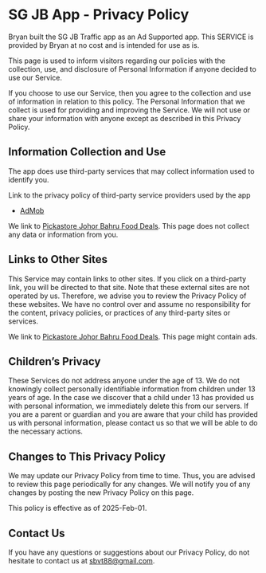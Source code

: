 # SG JB App - Privacy Policy

Bryan built the SG JB Traffic app as an Ad Supported app. This SERVICE is provided by Bryan at no cost and is intended for use as is.

This page is used to inform visitors regarding our policies with the collection, use, and disclosure of Personal Information if anyone decided to use our Service.

If you choose to use our Service, then you agree to the collection and use of information in relation to this policy. The Personal Information that we collect is used for providing and improving the Service. We will not use or share your information with anyone except as described in this Privacy Policy.

## Information Collection and Use

The app does use third-party services that may collect information used to identify you.

Link to the privacy policy of third-party service providers used by the app

-   [AdMob](https://support.google.com/admob/answer/6128543?hl=en)

We link to [Pickastore Johor Bahru Food Deals](https://pickastore.xyz/JB-Cheap-and-Good-Food/). This page does not collect any data or information from you.

## Links to Other Sites

This Service may contain links to other sites. If you click on a third-party link, you will be directed to that site. Note that these external sites are not operated by us. Therefore, we advise you to review the Privacy Policy of these websites. We have no control over and assume no responsibility for the content, privacy policies, or practices of any third-party sites or services.

We link to [Pickastore Johor Bahru Food Deals](https://pickastore.xyz/JB-Cheap-and-Good-Food/). This page might contain ads.

## Children’s Privacy

These Services do not address anyone under the age of 13. We do not knowingly collect personally identifiable information from children under 13 years of age. In the case we discover that a child under 13 has provided us with personal information, we immediately delete this from our servers. If you are a parent or guardian and you are aware that your child has provided us with personal information, please contact us so that we will be able to do the necessary actions.

## Changes to This Privacy Policy

We may update our Privacy Policy from time to time. Thus, you are advised to review this page periodically for any changes. We will notify you of any changes by posting the new Privacy Policy on this page.

This policy is effective as of 2025-Feb-01.

## Contact Us

If you have any questions or suggestions about our Privacy Policy, do not hesitate to contact us at sbvt88@gmail.com.
